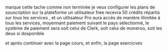 marque cette tache comme non terminée
je veux configurer les plans de souscription sur la plateforme
un utilisateur free recevra 50 crédits répartis sur tous les services , et un utilisateur Pro aura accès de manière illimitée à tous les services, moyennant paiement
suivant le pays sélectionné, le système de paiement sera soit celui de Clerk, soit celui de moneroo, soit les deux si dosponible

et après continuer avec la page cours, et enfin, la page exercicves